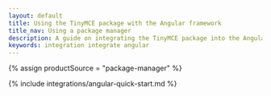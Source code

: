 ```yaml
---
layout: default
title: Using the TinyMCE package with the Angular framework
title_nav: Using a package manager
description: A guide on integrating the TinyMCE package into the Angular framework.
keywords: integration integrate angular
---
```


{% assign productSource = "package-manager" %}

{% include integrations/angular-quick-start.md %}
